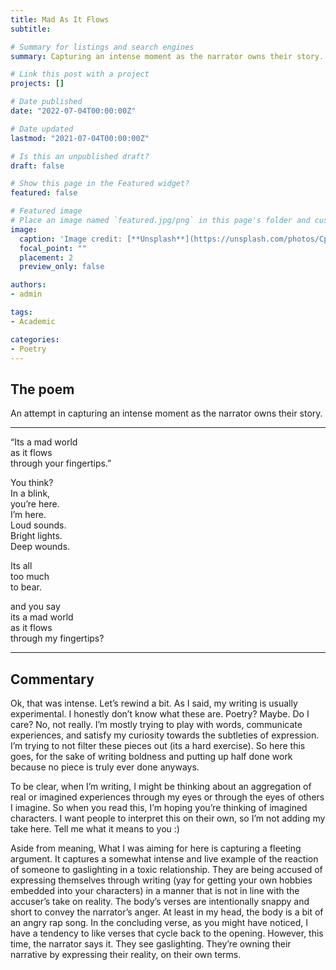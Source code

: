 ```yaml
---
title: Mad As It Flows
subtitle: 

# Summary for listings and search engines
summary: Capturing an intense moment as the narrator owns their story.

# Link this post with a project
projects: []

# Date published
date: "2022-07-04T00:00:00Z"

# Date updated
lastmod: "2021-07-04T00:00:00Z"

# Is this an unpublished draft?
draft: false

# Show this page in the Featured widget?
featured: false

# Featured image
# Place an image named `featured.jpg/png` in this page's folder and customize its options here.
image:
  caption: 'Image credit: [**Unsplash**](https://unsplash.com/photos/CpkOjOcXdUY)'
  focal_point: ""
  placement: 2
  preview_only: false

authors:
- admin

tags:
- Academic

categories:
- Poetry
---
```


## The poem 

An attempt in capturing an intense moment as the narrator owns their story.


---------------------------------------
“Its a mad world \
as it flows \
through your fingertips.”

You think? \
In a blink, \
you’re here. \
I’m here.\
Loud sounds.\
Bright lights. \
Deep wounds.

Its all \
too much \
to bear.

and you say \
its a mad world \
as it flows \
through my fingertips?

------------------------------------
## Commentary

Ok, that was intense. Let’s rewind a bit. As I said, my writing is usually experimental. I honestly don’t know what these are. Poetry? Maybe. Do I care? No, not really. I’m mostly trying to play with words, communicate experiences, and satisfy my curiosity towards the subtleties of expression. I’m trying to not filter these pieces out (its a hard exercise). So here this goes, for the sake of writing boldness and putting up half done work because no piece is truly ever done anyways.

To be clear, when I’m writing, I might be thinking about an aggregation of real or imagined experiences through my eyes or through the eyes of others I imagine. So when you read this, I’m hoping you’re thinking of imagined characters. I want people to interpret this on their own, so I’m not adding my take here. Tell me what it means to you :)

Aside from meaning, What I was aiming for here is capturing a fleeting argument. It captures a somewhat intense and live example of the reaction of someone to gaslighting in a toxic relationship. They are being accused of expressing themselves through writing (yay for getting your own hobbies embedded into your characters) in a manner that is not in line with the accuser’s take on reality. The body’s verses are intentionally snappy and short to convey the narrator’s anger. At least in my head, the body is a bit of an angry rap song. In the concluding verse, as you might have noticed, I have a tendency to like verses that cycle back to the opening. However, this time, the narrator says it. They see gaslighting. They’re owning their narrative by expressing their reality, on their own terms.







